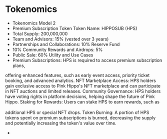 # Tokenomics

* Tokenomics Model 2
* &#x20;Premium Subscription Token Token Name: HIPPOSUB (HPS)&#x20;
* Total Supply: 200,000,000&#x20;
* &#x20;Team and Advisors: 15% (vested over 3 years)&#x20;
* Partnerships and Collaborations: 10% Reserve Fund
* &#x20;10% Community Rewards and Airdrops: 5%
* &#x20;Public Sale: 60% Utility and Use Cases
* &#x20;Premium Subscriptions: HPS is required to access premium subscription plans,



offering enhanced features, such as early event access, priority ticket booking, and advanced analytics. NFT Marketplace Access: HPS holders gain exclusive access to Pink Hippo's NFT marketplace and can participate in NFT auctions and limited releases. Community Governance: HPS holders have voting rights in platform decisions, helping shape the future of Pink Hippo. Staking for Rewards: Users can stake HPS to earn rewards, such as\
\
additional HPS or special NFT drops. Token Burning: A portion of HPS tokens spent on premium subscriptions is burned, decreasing the supply and potentially increasing the token's value over time.

*

